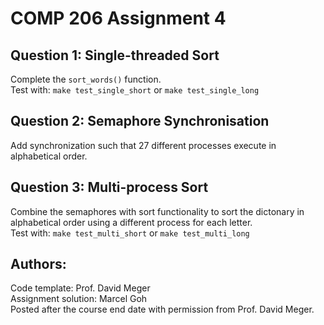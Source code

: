 # COMP 206 Assignment 4

## Question 1: Single-threaded Sort
Complete the `sort_words()` function.  
Test with: `make test_single_short` or `make test_single_long`

## Question 2: Semaphore Synchronisation 
Add synchronization such that 27 different processes execute in alphabetical order.  

## Question 3: Multi-process Sort
Combine the semaphores with sort functionality to sort the dictonary in alphabetical order using a different process for each letter.  
Test with: `make test_multi_short` or `make test_multi_long`

## Authors:  
Code template: Prof. David Meger  
Assignment solution: Marcel Goh  
Posted after the course end date with permission from Prof. David Meger.
